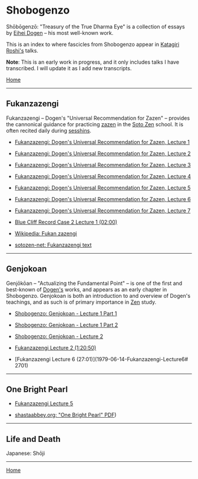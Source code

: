 # Shobogenzo

Shōbōgenzō: "Treasury of the True Dharma Eye" is a collection of essays by [Eihei Dogen](#eihei-dogen) – his most well-known work.

This is an index to where fascicles from Shobogenzo appear in [Katagiri Roshi's](glossary#katagiri) talks. 

**Note**: This is an early work in progress, and it only includes talks I have transcribed. I will update it as I add new transcripts.

[Home](index.md)

-------

## Fukanzazengi

Fukanzazengi – Dogen's "Universal Recommendation for Zazen" – provides the cannonical guidance for practicing [zazen](#zazen) in the [Soto Zen](glossary#soto-zen ) school. It is often recited daily during [sesshins](glossary#sesshins).

- [Fukanzazengi: Dogen's Universal Recommendation for Zazen, Lecture 1](1979-06-09-Fukanzazengi-Lecture1)
- [Fukanzazengi: Dogen's Universal Recommendation for Zazen, Lecture 2](1979-06-10-Fukanzazengi-Lecture2)
- [Fukanzazengi: Dogen's Universal Recommendation for Zazen, Lecture 3](1979-06-11-Fukanzazengi-Lecture3)
- [Fukanzazengi: Dogen's Universal Recommendation for Zazen, Lecture 4](1979-06-12-Fukanzazengi-Lecture4)
- [Fukanzazengi: Dogen's Universal Recommendation for Zazen, Lecture 5](1979-06-13-Fukanzazengi-Lecture5)
- [Fukanzazengi: Dogen's Universal Recommendation for Zazen, Lecture 6](1979-06-14-Fukanzazengi-Lecture6)
- [Fukanzazengi: Dogen's Universal Recommendation for Zazen, Lecture 7](1979-06-15-Fukanzazengi-Lecture7)
- [Blue Cliff Record Case 2 Lecture 1 (02:00)](1980-01-19-BlueCliffRecordCase2Lecture1#0200)

- [Wikipedia: Fukan zazengi](https://en.wikipedia.org/wiki/Fukan_zazengi)
- [sotozen-net: Fukanzazengi text](https://global.sotozen-net.or.jp/eng/practice/zazen/advice/fukanzanzeng.html)

-------

## Genjokoan

Genjōkōan – "Actualizing the Fundamental Point" – is one of the first and best-known of [Dogen's](#dogen) works, and appears as an early chapter in Shobogenzo. Genjokoan is both an introduction to and overview of Dogen's teachings, and as such is of primary importance in [Zen](glossary#zen) study.

- [Shobogenzo: Genjokoan - Lecture 1 Part 1](1987-06-06-Shobogenzo-Genjokoan-Lecture1-Part1)
- [Shobogenzo: Genjokoan - Lecture 1 Part 2](1987-06-06-Shobogenzo-Genjokoan-Lecture1-Part2)
- [Shobogenzo: Genjokoan - Lecture 2](1987-06-07-Shobogenzo-Genjokoan-Lecture2)

- [Fukanzazengi Lecture 2 (1:20:50)](1979-06-10-Fukanzazengi-Lecture2#12050)
- [Fukanzazengi Lecture 6 (27:01)](1979-06-14-Fukanzazengi-Lecture6# 2701)

-------

## One Bright Pearl

- [Fukanzazengi Lecture 5](1979-06-13-Fukanzazengi-Lecture5.md)

- [shastaabbey.org: "One Bright Pearl" PDF](http://www.shastaabbey.org/pdf/shobo/004ikkam.pdf))

-------

## Life and Death

Japanese: Shōji

-------


[Home](index.md)
